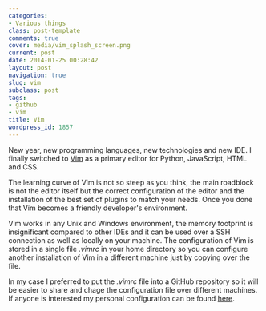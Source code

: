 ```yaml
---
categories:
- Various things
class: post-template
comments: true
cover: media/vim_splash_screen.png
current: post
date: 2014-01-25 00:28:42
layout: post
navigation: true
slug: vim
subclass: post
tags:
- github
- vim
title: Vim
wordpress_id: 1857
---
```


New year, new programming languages, new technologies and new IDE. I finally switched to [Vim](http://www.vim.org/) as a primary editor for Python, JavaScript, HTML and CSS.

The learning curve of Vim is not so steep as you think, the main roadblock is not the editor itself but the correct configuration of the editor and the installation of the best set of plugins to match your needs. Once you done that Vim becomes a friendly developer's environment.

Vim works in any Unix and Windows environment, the memory footprint is insignificant compared to other IDEs and it can be used over a SSH connection as well as locally on your machine. The configuration of Vim is stored in a single file _.vimrc_ in your home directory so you can configure another
installation of Vim in a different machine just by copying over the file.

In my case I preferred to put the _.vimrc_ file into a GitHub repository so it will be easier to share and chage the configuration file over different machines. If anyone is interested my personal configuration can be found [here](https://github.com/expobrain/vimrc).
